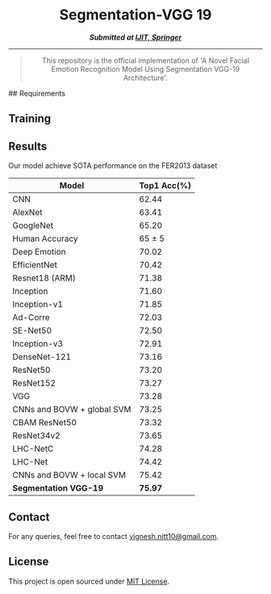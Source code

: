<div align="center">
  
# Segmentation-VGG 19
  
**_Submitted at [IJIT, Springer]([https://2022.midl.io/](https://www.springer.com/journal/41870))_**
  
---

> This repository is the official implementation of 'A Novel Facial Emotion Recognition Model Using Segmentation VGG-19 Architecture'. 
</div align="center">
## Requirements

## Training

## Results

Our model achieve SOTA performance on the FER2013 dataset

|            Model            |Top1 Acc(%)|
|-----------------------------|-----------|
| CNN                         |   62.44   |
| AlexNet                     |   63.41   |
| GoogleNet                   |   65.20   |
| Human Accuracy              |   65 ± 5  |
| Deep Emotion                |   70.02   |
| EfficientNet                |   70.42   |
| Resnet18 (ARM)              |   71.38   |
| Inception                   |   71.60   |
| Inception-v1                |   71.85   |
| Ad-Corre                    |   72.03   |
| SE-Net50                    |   72.50   |
| Inception-v3                |   72.91   |
| DenseNet-121                |   73.16   |
| ResNet50                    |   73.20   |
| ResNet152                   |   73.27   |
| VGG                         |   73.28   |
| CNNs and BOVW + global SVM  |   73.25   |
| CBAM ResNet50               |   73.32   |
| ResNet34v2                  |   73.65   |
| LHC-NetC                    |   74.28   |
| LHC-Net                     |   74.42   |
| CNNs and BOVW + local SVM   |   75.42   |
|**Segmentation VGG-19**      | **75.97** |

## Contact
For any queries, feel free to contact vignesh.nitt10@gmail.com.

## License
This project is open sourced under [MIT License](LICENSE).
